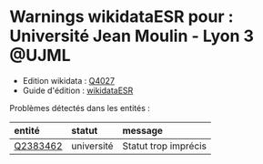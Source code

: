 Warnings wikidataESR pour : Université Jean Moulin - Lyon 3 @UJML
================

- Edition wikidata : [Q4027](https://www.wikidata.org/wiki/Q4027)
- Guide d'édition : [wikidataESR](https://github.com/cpesr/wikidataESR/)



Problèmes détectés dans les entités :

|entité                                             |statut     |message              |
|:--------------------------------------------------|:----------|:--------------------|
|[Q2383462](https://www.wikidata.org/wiki/Q2383462) |université |Statut trop imprécis |

